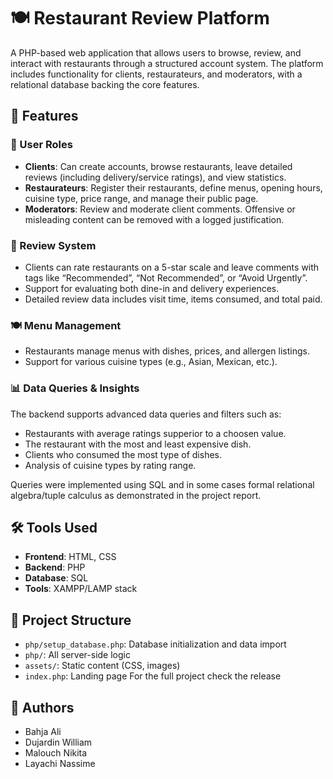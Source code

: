 # 🍽️ Restaurant Review Platform

A PHP-based web application that allows users to browse, review, and interact with restaurants through a structured account system. The platform includes functionality for clients, restaurateurs, and moderators, with a relational database backing the core features.

## 🔧 Features

### 👤 User Roles
- **Clients**: Can create accounts, browse restaurants, leave detailed reviews (including delivery/service ratings), and view statistics.
- **Restaurateurs**: Register their restaurants, define menus, opening hours, cuisine type, price range, and manage their public page.
- **Moderators**: Review and moderate client comments. Offensive or misleading content can be removed with a logged justification.

### 📝 Review System
- Clients can rate restaurants on a 5-star scale and leave comments with tags like “Recommended”, “Not Recommended”, or “Avoid Urgently”.
- Support for evaluating both dine-in and delivery experiences.
- Detailed review data includes visit time, items consumed, and total paid.

### 🍽 Menu Management
- Restaurants manage menus with dishes, prices, and allergen listings.
- Support for various cuisine types (e.g., Asian, Mexican, etc.).

### 📊 Data Queries & Insights
The backend supports advanced data queries and filters such as:
- Restaurants with average ratings supperior to a choosen value.
- The restaurant with the most and least expensive dish.
- Clients who consumed the most type of dishes.
- Analysis of cuisine types by rating range.

Queries were implemented using SQL and in some cases formal relational algebra/tuple calculus as demonstrated in the project report.

## 🛠️ Tools Used

- **Frontend**: HTML, CSS  
- **Backend**: PHP  
- **Database**: SQL   
- **Tools**: XAMPP/LAMP stack

## 📁 Project Structure

- `php/setup_database.php`: Database initialization and data import
- `php/`: All server-side logic
- `assets/`: Static content (CSS, images)
- `index.php`: Landing page
For the full project check the release

## 📝 Authors
- Bahja Ali
- Dujardin William
- Malouch Nikita
- Layachi Nassime


